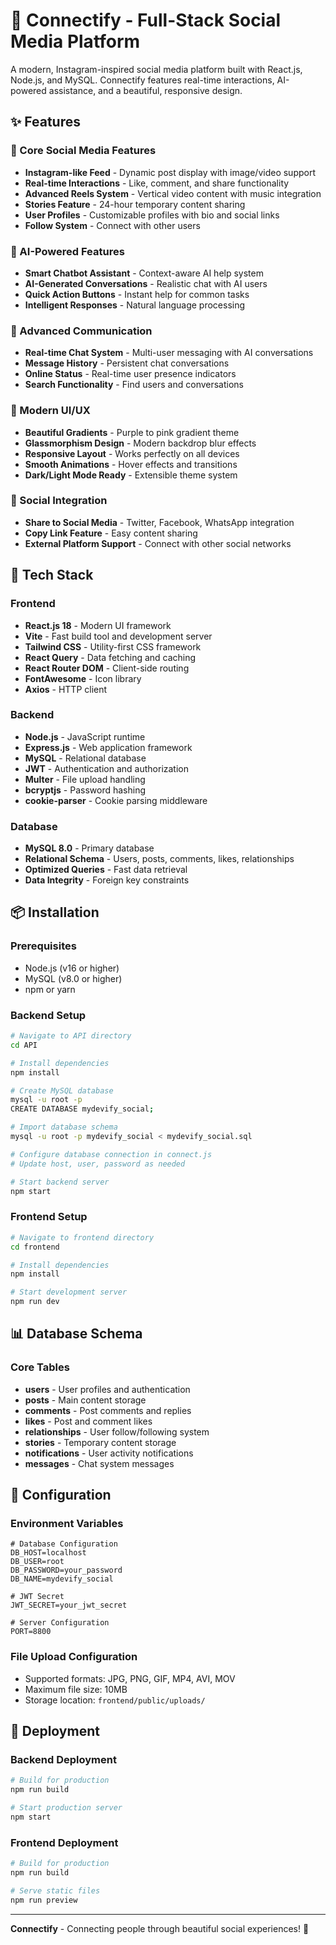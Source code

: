 # 🌟 Connectify - Full-Stack Social Media Platform

A modern, Instagram-inspired social media platform built with React.js, Node.js, and MySQL. Connectify features real-time interactions, AI-powered assistance, and a beautiful, responsive design.

## ✨ Features

### 📱 Core Social Media Features
- **Instagram-like Feed** - Dynamic post display with image/video support
- **Real-time Interactions** - Like, comment, and share functionality
- **Advanced Reels System** - Vertical video content with music integration
- **Stories Feature** - 24-hour temporary content sharing
- **User Profiles** - Customizable profiles with bio and social links
- **Follow System** - Connect with other users

### 🤖 AI-Powered Features
- **Smart Chatbot Assistant** - Context-aware AI help system
- **AI-Generated Conversations** - Realistic chat with AI users
- **Quick Action Buttons** - Instant help for common tasks
- **Intelligent Responses** - Natural language processing

### 💬 Advanced Communication
- **Real-time Chat System** - Multi-user messaging with AI conversations
- **Message History** - Persistent chat conversations
- **Online Status** - Real-time user presence indicators
- **Search Functionality** - Find users and conversations

### 🎨 Modern UI/UX
- **Beautiful Gradients** - Purple to pink gradient theme
- **Glassmorphism Design** - Modern backdrop blur effects
- **Responsive Layout** - Works perfectly on all devices
- **Smooth Animations** - Hover effects and transitions
- **Dark/Light Mode Ready** - Extensible theme system

### 🔗 Social Integration
- **Share to Social Media** - Twitter, Facebook, WhatsApp integration
- **Copy Link Feature** - Easy content sharing
- **External Platform Support** - Connect with other social networks

## 🚀 Tech Stack

### Frontend
- **React.js 18** - Modern UI framework
- **Vite** - Fast build tool and development server
- **Tailwind CSS** - Utility-first CSS framework
- **React Query** - Data fetching and caching
- **React Router DOM** - Client-side routing
- **FontAwesome** - Icon library
- **Axios** - HTTP client

### Backend
- **Node.js** - JavaScript runtime
- **Express.js** - Web application framework
- **MySQL** - Relational database
- **JWT** - Authentication and authorization
- **Multer** - File upload handling
- **bcryptjs** - Password hashing
- **cookie-parser** - Cookie parsing middleware

### Database
- **MySQL 8.0** - Primary database
- **Relational Schema** - Users, posts, comments, likes, relationships
- **Optimized Queries** - Fast data retrieval
- **Data Integrity** - Foreign key constraints

## 📦 Installation

### Prerequisites
- Node.js (v16 or higher)
- MySQL (v8.0 or higher)
- npm or yarn

### Backend Setup
```bash
# Navigate to API directory
cd API

# Install dependencies
npm install

# Create MySQL database
mysql -u root -p
CREATE DATABASE mydevify_social;

# Import database schema
mysql -u root -p mydevify_social < mydevify_social.sql

# Configure database connection in connect.js
# Update host, user, password as needed

# Start backend server
npm start
```

### Frontend Setup
```bash
# Navigate to frontend directory
cd frontend

# Install dependencies
npm install

# Start development server
npm run dev
```

## 📊 Database Schema

### Core Tables
- **users** - User profiles and authentication
- **posts** - Main content storage
- **comments** - Post comments and replies
- **likes** - Post and comment likes
- **relationships** - User follow/following system
- **stories** - Temporary content storage
- **notifications** - User activity notifications
- **messages** - Chat system messages

## 🔧 Configuration

### Environment Variables
```env
# Database Configuration
DB_HOST=localhost
DB_USER=root
DB_PASSWORD=your_password
DB_NAME=mydevify_social

# JWT Secret
JWT_SECRET=your_jwt_secret

# Server Configuration
PORT=8800
```

### File Upload Configuration
- Supported formats: JPG, PNG, GIF, MP4, AVI, MOV
- Maximum file size: 10MB
- Storage location: `frontend/public/uploads/`

## 🚀 Deployment

### Backend Deployment
```bash
# Build for production
npm run build

# Start production server
npm start
```

### Frontend Deployment
```bash
# Build for production
npm run build

# Serve static files
npm run preview
```
---

**Connectify** - Connecting people through beautiful social experiences! 🌟
